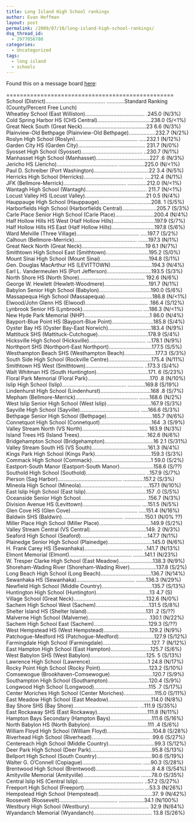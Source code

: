 ```yaml
---
title: Long Island High School rankings
author: Evan Hoffman
layout: post
permalink: /2009/07/10/long-island-high-school-rankings/
dsq_thread_id:
  - 2977056780
categories:
  - Uncategorized
tags:
  - long island
  - schools
---
```

Found this on a message board <a href="http://www.city-data.com/forum/9693617-post2.html" onclick="_gaq.push(['_trackEvent', 'outbound-article', 'http://www.city-data.com/forum/9693617-post2.html', 'here']);" >here</a>:

<!--more-->

=================================================  
School (District)&#8230;&#8230;&#8230;&#8230;&#8230;&#8230;&#8230;&#8230;&#8230;&#8230;&#8230;&#8230;&#8230;. &#8230;&#8230;&#8230;&#8230;Standard Ranking (County/Percent Free Lunch)  
Wheatley School (East Williston)&#8230;&#8230;&#8230;&#8230;&#8230;&#8230;&#8230;&#8230;&#8230;&#8230;&#8230;&#8230;&#8230;. .245.0 (N/3%)  
Cold Spring Harbor HS (CHS Central)&#8230;&#8230;&#8230;&#8230;&#8230;&#8230;&#8230;&#8230;&#8230;&#8230;&#8230;&#8230;238.0 (S/<1%)  
Great Neck South (Great Neck)&#8230;&#8230;&#8230;&#8230;&#8230;&#8230;&#8230;&#8230;&#8230;&#8230;&#8230;&#8230;&#8230;&#8230;.23 6.6 (N/3%)  
Plainview-Old Bethpage (Plainview-Old Bethpage)&#8230;&#8230;&#8230;&#8230;&#8230;&#8230;232.7 (N/2%)  
Roslyn High School (Roslyn)&#8230;&#8230;&#8230;&#8230;&#8230;&#8230;&#8230;&#8230;&#8230;&#8230;&#8230;&#8230;&#8230;&#8230; &#8230;..232.1 (N/12%)  
Garden City HS (Garden City)&#8230;&#8230;&#8230;&#8230;&#8230;&#8230;&#8230;&#8230;&#8230;&#8230;&#8230;&#8230;&#8230;&#8230;&#8230; 231.7 (N/0%)  
Syosset High School (Syosset)&#8230;&#8230;&#8230;&#8230;&#8230;&#8230;&#8230;&#8230;&#8230;&#8230;&#8230;&#8230;&#8230;.. ..230.7 (N/1%)  
Manhasset High School (Manhasset)&#8230;&#8230;&#8230;&#8230;&#8230;&#8230;&#8230;&#8230;&#8230;&#8230;&#8230;&#8230;227 .6 (N/3%)  
Jericho HS (Jericho)&#8230;&#8230;&#8230;&#8230;&#8230;&#8230;&#8230;&#8230;&#8230;&#8230;&#8230;&#8230;&#8230;.. &#8230;&#8230;&#8230;&#8230;&#8230;..225.0 (N/<1%)  
Paul D. Schreiber (Port Washington)&#8230;&#8230;&#8230;&#8230;&#8230;&#8230;&#8230;&#8230;&#8230;&#8230;&#8230;&#8230;.22 3.4 (N/5%)  
Herricks High School (Herricks)&#8230;&#8230;&#8230;&#8230;&#8230;&#8230;&#8230;&#8230;&#8230;&#8230;&#8230;&#8230;&#8230;. &#8230;.212.4 (N/1%)  
JFK (Bellmore-Merrick)&#8230;&#8230;&#8230;&#8230;&#8230;&#8230;&#8230;&#8230;&#8230;&#8230;&#8230;&#8230;&#8230;&#8230; &#8230;&#8230;&#8230;&#8230;.212.0 (N/<1%)  
Wantagh High School (Wantagh)&#8230;&#8230;&#8230;&#8230;&#8230;&#8230;&#8230;&#8230;&#8230;&#8230;&#8230;&#8230;&#8230;.. 211.7 (N/<1%)  
Locust Valley HS (Locust Valley)&#8230;&#8230;&#8230;&#8230;&#8230;&#8230;&#8230;&#8230;&#8230;&#8230;&#8230;&#8230;&#8230;..21 0.5 (N/4%)  
Hauppauge High School (Hauppauge)&#8230;&#8230;&#8230;&#8230;&#8230;&#8230;&#8230;&#8230;&#8230;&#8230;&#8230;..208. 1 (S/5%)  
Harborfields High School (Harborfields Central)&#8230;&#8230;&#8230;&#8230;&#8230;&#8230;&#8230;..205.7 (S/3%)  
Carle Place Senior High School (Carle Place)&#8230;&#8230;&#8230;&#8230;&#8230;&#8230;&#8230;&#8230;..200.4 (N/4%)  
Half Hollow Hills HS West (Half Hollow Hills)&#8230;&#8230;&#8230;&#8230;&#8230;&#8230;&#8230;&#8230;&#8230;.197.9 (S/7%)  
Half Hollow Hills HS East (Half Hollow Hills)&#8230;&#8230;&#8230;&#8230;&#8230;&#8230;&#8230;&#8230;&#8230;..197.8 (S/6%)  
Ward Melville (Three Village)&#8230;&#8230;&#8230;&#8230;&#8230;&#8230;&#8230;&#8230;&#8230;&#8230;&#8230;&#8230;&#8230;&#8230; &#8230;..197.7 (S/2%)  
Calhoun (Bellmore-Merrick)&#8230;&#8230;&#8230;&#8230;&#8230;&#8230;&#8230;&#8230;&#8230;&#8230;&#8230;&#8230;&#8230;&#8230; &#8230;&#8230;.197.3 (N/1%)  
Great Neck North (Great Neck)&#8230;&#8230;&#8230;&#8230;&#8230;&#8230;&#8230;&#8230;&#8230;&#8230;&#8230;&#8230;&#8230;&#8230;.19 6.1 (N/7%)  
Smithtown High School East (Smithtown)&#8230;&#8230;&#8230;&#8230;&#8230;&#8230;&#8230;&#8230;&#8230;..195.2 (S/0%)  
Mount Sinai High School (Mount Sinai)&#8230;&#8230;&#8230;&#8230;&#8230;&#8230;&#8230;&#8230;&#8230;&#8230;&#8230;194.8 (S/1%)  
Gen. Douglas MacArthur HS (LEVITTOWN)&#8230;&#8230;&#8230;&#8230;&#8230;&#8230;&#8230;&#8230;&#8230;.194.3 (N/4%)  
Earl L. Vandermeulen HS (Port Jefferson)&#8230;&#8230;&#8230;&#8230;&#8230;&#8230;&#8230;&#8230;&#8230;&#8230;193.5 (S/3%)  
North Shore HS (North Shore)&#8230;&#8230;&#8230;&#8230;&#8230;&#8230;&#8230;&#8230;&#8230;&#8230;&#8230;&#8230;&#8230;&#8230;.. 192.6 (N/6%)  
George W. Hewlett (Hewlett-Woodmere)&#8230;&#8230;&#8230;&#8230;&#8230;&#8230;&#8230;&#8230;&#8230;&#8230;191.7 (N/1%)  
Babylon Senior High School (Babylon)&#8230;&#8230;&#8230;&#8230;&#8230;&#8230;&#8230;&#8230;&#8230;&#8230;&#8230;..190.0 (S/6%)  
Massapequa High School (Massapequa)&#8230;&#8230;&#8230;&#8230;&#8230;&#8230;&#8230;&#8230;&#8230;&#8230;..186.8 (N/<1%)  
Elwood/John Glenn HS (Elwood)&#8230;&#8230;&#8230;&#8230;&#8230;&#8230;&#8230;&#8230;&#8230;&#8230;&#8230;&#8230;&#8230;&#8230; .186.4 (S/12%)  
Lynbrook Senior HS (Lynbrook)&#8230;&#8230;&#8230;&#8230;&#8230;&#8230;&#8230;&#8230;&#8230;&#8230;&#8230;&#8230;&#8230;. &#8230;.186.3 (N/<1%)  
New Hyde Park Memorial (NHP)&#8230;&#8230;&#8230;&#8230;&#8230;&#8230;&#8230;&#8230;&#8230;&#8230;&#8230;&#8230;&#8230;&#8230;..1 86.0 (N/4%)  
Bayport-Blue Point HS (Bayport-Blue Point)&#8230;&#8230;&#8230;&#8230;&#8230;&#8230;&#8230;&#8230;&#8230;.185.8 (S/4%)  
Oyster Bay HS (Oyster Bay-East Norwich)&#8230;&#8230;&#8230;&#8230;&#8230;&#8230;&#8230;&#8230;&#8230;..183.4 (N/9%)  
Mattituck SHS (Mattituck-Cutchogue)&#8230;&#8230;&#8230;&#8230;&#8230;&#8230;&#8230;&#8230;&#8230;&#8230;&#8230;.178.9 (S/4%)  
Hicksville High School (Hicksville)&#8230;&#8230;&#8230;&#8230;&#8230;&#8230;&#8230;&#8230;&#8230;&#8230;&#8230;&#8230;.. &#8230;178.1 (N/9%)  
Northport SHS (Northport-East Northport)&#8230;&#8230;&#8230;&#8230;&#8230;&#8230;&#8230;&#8230;&#8230;..177.5 (S/5%)  
Westhampton Beach SHS (Westhampton Beach)&#8230;&#8230;&#8230;&#8230;&#8230;&#8230;&#8230;177.3 (S/3%)  
South Side High School (Rockville Centre)&#8230;&#8230;&#8230;&#8230;&#8230;&#8230;&#8230;&#8230;&#8230;..175.4 (N/11%)  
Smithtown HS West (Smithtown)&#8230;&#8230;&#8230;&#8230;&#8230;&#8230;&#8230;&#8230;&#8230;&#8230;&#8230;&#8230;&#8230; ..173.3 (S/4%)  
Walt Whitman HS (South Huntington)&#8230;&#8230;&#8230;&#8230;&#8230;&#8230;&#8230;&#8230;&#8230;&#8230;&#8230;..171. 6 (S/23%)  
Floral Park Memorial (Floral Park)&#8230;&#8230;&#8230;&#8230;&#8230;&#8230;&#8230;&#8230;&#8230;&#8230;&#8230;&#8230;&#8230;&#8230;170 .8 (N/10%)  
Islip High School (Islip)&#8230;&#8230;&#8230;&#8230;&#8230;&#8230;&#8230;&#8230;&#8230;&#8230;&#8230;&#8230;&#8230;&#8230;. &#8230;&#8230;&#8230;&#8230;169.8 (S/19%)  
Lindenhurst High School (Lindenhurst)&#8230;&#8230;&#8230;&#8230;&#8230;&#8230;&#8230;&#8230;&#8230;&#8230;&#8230;.168 .8 (S/7%)  
Mepham (Bellmore-Merrick)&#8230;&#8230;&#8230;&#8230;&#8230;&#8230;&#8230;&#8230;&#8230;&#8230;&#8230;&#8230;&#8230;&#8230; &#8230;&#8230;.168.6 (N/2%)  
West Islip Senior High School (West Islip)&#8230;&#8230;&#8230;&#8230;&#8230;&#8230;&#8230;&#8230;&#8230;&#8230;167.9 (S/3%)  
Sayville High School (Sayville)&#8230;&#8230;&#8230;&#8230;&#8230;&#8230;&#8230;&#8230;&#8230;&#8230;&#8230;&#8230;&#8230;. &#8230;..166.6 (S/3%)  
Bethpage Senior High School (Bethpage)&#8230;&#8230;&#8230;&#8230;&#8230;&#8230;&#8230;&#8230;&#8230;&#8230;.165.7 (N/6%)  
Connetquot High School (Connetquot)&#8230;&#8230;&#8230;&#8230;&#8230;&#8230;&#8230;&#8230;&#8230;&#8230;&#8230;..164 .3 (S/9%)  
Valley Stream North (VS North)&#8230;&#8230;&#8230;&#8230;&#8230;&#8230;&#8230;&#8230;&#8230;&#8230;&#8230;&#8230;&#8230;&#8230;.. 163.9 (N/3%)  
Island Trees HS (Island Trees)&#8230;&#8230;&#8230;&#8230;&#8230;&#8230;&#8230;&#8230;&#8230;&#8230;&#8230;&#8230;&#8230;&#8230;.. .162.6 (N/6%)  
Bridgehampton School (Bridgehampton)&#8230;&#8230;&#8230;&#8230;&#8230;&#8230;&#8230;&#8230;&#8230;&#8230;&#8230;16 2.1 (S/31%)  
Valley Stream South HS (VS South)&#8230;&#8230;&#8230;&#8230;&#8230;&#8230;&#8230;&#8230;&#8230;&#8230;&#8230;&#8230;..161.3 (N/4%)  
Kings Park High School (Kings Park)&#8230;&#8230;&#8230;&#8230;&#8230;&#8230;&#8230;&#8230;&#8230;&#8230;&#8230;&#8230;..159.3 (S/3%)  
Commack High School (Commack)&#8230;&#8230;&#8230;&#8230;&#8230;&#8230;&#8230;&#8230;&#8230;&#8230;&#8230;&#8230;&#8230;.1 59.0 (S/2%)  
Eastport-South Manor (Eastport-South Manor)&#8230;&#8230;&#8230;&#8230;&#8230;&#8230;&#8230;..158.6 (S/??)  
Southold High School (Southold)&#8230;&#8230;&#8230;&#8230;&#8230;&#8230;&#8230;&#8230;&#8230;&#8230;&#8230;&#8230;&#8230;. ..157.9 (S/7%)  
Pierson (Sag Harbor)&#8230;&#8230;&#8230;&#8230;&#8230;&#8230;&#8230;&#8230;&#8230;&#8230;&#8230;&#8230;&#8230;&#8230;. &#8230;&#8230;&#8230;&#8230;..157.2 (S/3%)  
Mineola High School (Mineola)&#8230;&#8230;&#8230;&#8230;&#8230;&#8230;&#8230;&#8230;&#8230;&#8230;&#8230;&#8230;&#8230;.. &#8230;.157.1 (N/10%)  
East Islip High School (East Islip)&#8230;&#8230;&#8230;&#8230;&#8230;&#8230;&#8230;&#8230;&#8230;&#8230;&#8230;&#8230;&#8230;..157 .0 (S/5%)  
Oceanside Senior High School&#8230;&#8230;&#8230;&#8230;&#8230;&#8230;&#8230;&#8230;&#8230;&#8230;&#8230;&#8230;&#8230;&#8230;.. .156.7 (N/3%)  
Division Avenue HS (Levittown)&#8230;&#8230;&#8230;&#8230;&#8230;&#8230;&#8230;&#8230;&#8230;&#8230;&#8230;&#8230;&#8230; &#8230;.151.5 (N/5%)  
Glen Cove HS (Glen Cove)&#8230;&#8230;&#8230;&#8230;&#8230;&#8230;&#8230;&#8230;&#8230;&#8230;&#8230;&#8230;&#8230;&#8230;&#8230; &#8230;..151.4 (N/16%)  
Baldwin SHS (Baldwin)&#8230;&#8230;&#8230;&#8230;&#8230;&#8230;&#8230;&#8230;&#8230;&#8230;&#8230;&#8230;&#8230;.. &#8230;&#8230;&#8230;&#8230;..150.1 (N/0% ??)  
Miller Place High School (Miller Place)&#8230;&#8230;&#8230;&#8230;&#8230;&#8230;&#8230;&#8230;&#8230;&#8230;&#8230;..149.9 (S/2%)  
Valley Stream Central (VS Central)&#8230;&#8230;&#8230;&#8230;&#8230;&#8230;&#8230;&#8230;&#8230;&#8230;&#8230;&#8230;..149. 2 (N/3%)  
Seaford High School (Seaford)&#8230;&#8230;&#8230;&#8230;&#8230;&#8230;&#8230;&#8230;&#8230;&#8230;&#8230;&#8230;&#8230;.. &#8230;147.7 (N/1%)  
Plainedge Senior High School (Plainedge)&#8230;&#8230;&#8230;&#8230;&#8230;&#8230;&#8230;&#8230;&#8230;&#8230;145.0 (N/6%)  
H. Frank Carey HS (Sewanhaka)&#8230;&#8230;&#8230;&#8230;&#8230;&#8230;&#8230;&#8230;&#8230;&#8230;&#8230;&#8230;&#8230; ..141.7 (N/13%)  
Elmont Memorial (Elmont)&#8230;&#8230;&#8230;&#8230;&#8230;&#8230;&#8230;&#8230;&#8230;&#8230;&#8230;&#8230;&#8230;&#8230; &#8230;&#8230;..141.1 (N/23%)  
W. Tresper Clarke High School (East Meadow)&#8230;&#8230;&#8230;&#8230;&#8230;&#8230;&#8230;..138.3 (N/9%)  
Shoreham-Wading River (Shoreham-Wading River)&#8230;&#8230;&#8230;&#8230;&#8230;&#8230;137.8 (S/2%)  
Long Beach High School (Long Beach)&#8230;&#8230;&#8230;&#8230;&#8230;&#8230;&#8230;&#8230;&#8230;&#8230;&#8230;.136.7 (N/14%)  
Sewanhaka HS (Sewanhaka)&#8230;&#8230;&#8230;&#8230;&#8230;&#8230;&#8230;&#8230;&#8230;&#8230;&#8230;&#8230;&#8230; &#8230;&#8230;.136.3 (N/29%)  
Newfield High School (Middle Country)&#8230;&#8230;&#8230;&#8230;&#8230;&#8230;&#8230;&#8230;&#8230;&#8230;&#8230;.135.7 (S/13%)  
Huntington High School (Huntington)&#8230;&#8230;&#8230;&#8230;&#8230;&#8230;&#8230;&#8230;&#8230;&#8230;&#8230;&#8230;13 4.7 (S)  
Village School (Great Neck)&#8230;&#8230;&#8230;&#8230;&#8230;&#8230;&#8230;&#8230;&#8230;&#8230;&#8230;&#8230;&#8230;&#8230;&#8230; &#8230;132.6 (N/0%)  
Sachem High School West (Sachem)&#8230;&#8230;&#8230;&#8230;&#8230;&#8230;&#8230;&#8230;&#8230;&#8230;&#8230;&#8230;131.5 (S/8%)  
Shelter Island HS (Shelter Island)&#8230;&#8230;&#8230;&#8230;&#8230;&#8230;&#8230;&#8230;&#8230;&#8230;&#8230;&#8230;&#8230;.131 .2 (S/??)  
Malverne High School (Malverne)&#8230;&#8230;&#8230;&#8230;&#8230;&#8230;&#8230;&#8230;&#8230;&#8230;&#8230;&#8230;&#8230;. .130.1 (N/22%)  
Sachem High School East (Sachem)&#8230;&#8230;&#8230;&#8230;&#8230;&#8230;&#8230;&#8230;&#8230;&#8230;&#8230;&#8230;.129.3 (S/??)  
West Hempstead HS (West Hempstead)&#8230;&#8230;&#8230;&#8230;&#8230;&#8230;&#8230;&#8230;&#8230;&#8230;.129.2 (N/9%)  
Patchogue-Medford HS (Patchogue-Medford)&#8230;&#8230;&#8230;&#8230;&#8230;&#8230;&#8230;&#8230;127.9 (S/12%)  
Farmingdale High School (Farmingdale)&#8230;&#8230;&#8230;&#8230;&#8230;&#8230;&#8230;&#8230;&#8230;&#8230;&#8230;127. 7 (N/12%)  
East Hampton High School (East Hampton)&#8230;&#8230;&#8230;&#8230;&#8230;&#8230;&#8230;&#8230;&#8230;125.7 (S/6%)  
West Babylon SHS (West Babylon)&#8230;&#8230;&#8230;&#8230;&#8230;&#8230;&#8230;&#8230;&#8230;&#8230;&#8230;&#8230;..125. 5 (S/13%)  
Lawrence High School (Lawrence)&#8230;&#8230;&#8230;&#8230;&#8230;&#8230;&#8230;&#8230;&#8230;&#8230;&#8230;&#8230;&#8230;1 24.8 (N/17%)  
Rocky Point High School (Rocky Point)&#8230;&#8230;&#8230;&#8230;&#8230;&#8230;&#8230;&#8230;&#8230;&#8230;&#8230;123.2 (S/10%)  
Comsewogue (Brookhaven-Comsewogue)&#8230;&#8230;&#8230;&#8230;&#8230;&#8230;&#8230;&#8230;&#8230;..120.7 (S/9%)  
Southampton High School (Southampton)&#8230;&#8230;&#8230;&#8230;&#8230;&#8230;&#8230;&#8230;&#8230;.120.4 (S/9%)  
Longwood High School (Longwood)&#8230;&#8230;&#8230;&#8230;&#8230;&#8230;&#8230;&#8230;&#8230;&#8230;&#8230;&#8230;.115 .7 (S/17%)  
Center Moriches High School (Center Moriches)&#8230;&#8230;&#8230;&#8230;&#8230;&#8230;&#8230;115.0 (S/11%)  
East Meadow High School (East Meadow)&#8230;&#8230;&#8230;&#8230;&#8230;&#8230;&#8230;&#8230;&#8230;..114.0 (N/8%)  
Bay Shore SHS (Bay Shore)&#8230;&#8230;&#8230;&#8230;&#8230;&#8230;&#8230;&#8230;&#8230;&#8230;&#8230;&#8230;&#8230;&#8230;.. &#8230;111.9 (S/35%)  
East Rockaway SHS (East Rockaway)&#8230;&#8230;&#8230;&#8230;&#8230;&#8230;&#8230;&#8230;&#8230;&#8230;&#8230;.111.8 (N/11%)  
Hampton Bays Secondary (Hampton Bays)&#8230;&#8230;&#8230;&#8230;&#8230;&#8230;&#8230;&#8230;&#8230;.111.6 (S/16%)  
North Babylon HS (North Babylon)&#8230;&#8230;&#8230;&#8230;&#8230;&#8230;&#8230;&#8230;&#8230;&#8230;&#8230;&#8230;&#8230;111 .4 (S/6%)  
William Floyd High School (William Floyd)&#8230;&#8230;&#8230;&#8230;&#8230;&#8230;&#8230;&#8230;&#8230;&#8230;.104.8 (S/28%)  
Riverhead High School (Riverhead)&#8230;&#8230;&#8230;&#8230;&#8230;&#8230;&#8230;&#8230;&#8230;&#8230;&#8230;&#8230;&#8230; .99.6 (S/27%)  
Centereach High School (Middle Country)&#8230;&#8230;&#8230;&#8230;&#8230;&#8230;&#8230;&#8230;&#8230;&#8230;.99.3 (S/12%)  
Deer Park High School (Deer Park)&#8230;&#8230;&#8230;&#8230;&#8230;&#8230;&#8230;&#8230;&#8230;&#8230;&#8230;&#8230;&#8230;..95.8 (S/13%)  
Bellport High School (South Country)&#8230;&#8230;&#8230;&#8230;&#8230;&#8230;&#8230;&#8230;&#8230;&#8230;&#8230;&#8230;.90.6 (S/19%)  
Walter G. O&#8217;Connell (Copiague)&#8230;&#8230;&#8230;&#8230;&#8230;&#8230;&#8230;&#8230;&#8230;&#8230;&#8230;&#8230;&#8230;. &#8230;..90.3 (S/28%)  
Brentwood High School (Brentwood)&#8230;&#8230;&#8230;&#8230;&#8230;&#8230;&#8230;&#8230;&#8230;&#8230;&#8230;&#8230;..8 4.8 (S/54%)  
Amityville Memorial (Amityville)&#8230;&#8230;&#8230;&#8230;&#8230;&#8230;&#8230;&#8230;&#8230;&#8230;&#8230;&#8230;.. &#8230;&#8230;.78.0 (S/35%)  
Central Islip HS (Central Islip)&#8230;&#8230;&#8230;&#8230;&#8230;&#8230;&#8230;&#8230;&#8230;&#8230;&#8230;&#8230;&#8230;&#8230;.. ..57.2 (S/27%)  
Freeport High School (Freeport)&#8230;&#8230;&#8230;&#8230;&#8230;&#8230;&#8230;&#8230;&#8230;&#8230;&#8230;&#8230;&#8230;. &#8230;53.3 (N/26%)  
Hempstead High School (Hempstead)&#8230;&#8230;&#8230;&#8230;&#8230;&#8230;&#8230;&#8230;&#8230;&#8230;&#8230;&#8230;37. 9 (N/42%)  
Roosevelt (Roosevelt)&#8230;&#8230;&#8230;&#8230;&#8230;&#8230;&#8230;&#8230;&#8230;&#8230;&#8230;&#8230;&#8230; &#8230;&#8230;&#8230;&#8230;&#8230;..34.1 (N/100%)  
Westbury High School (Westbury)&#8230;&#8230;&#8230;&#8230;&#8230;&#8230;&#8230;&#8230;&#8230;&#8230;&#8230;&#8230;&#8230;. 32.9 (N/64%)  
Wyandanch Memorial (Wyandanch)&#8230;&#8230;&#8230;&#8230;&#8230;&#8230;&#8230;&#8230;&#8230;&#8230;&#8230;&#8230;&#8230; 13.8 (S/26%)